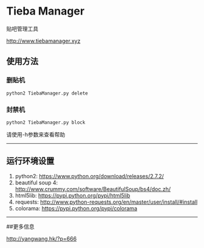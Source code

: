 # Tieba Manager

贴吧管理工具

http://www.tiebamanager.xyz

## 使用方法

### 删贴机

`python2 TiebaManager.py delete`

### 封禁机

`python2 TiebaManager.py block`

请使用-h参数来查看帮助

---

## 运行环境设置

1. python2: https://www.python.org/download/releases/2.7.2/
2. beautiful soup 4: http://www.crummy.com/software/BeautifulSoup/bs4/doc.zh/
3. html5lib: https://pypi.python.org/pypi/html5lib
4. requests: http://www.python-requests.org/en/master/user/install/#install
5. colorama: https://pypi.python.org/pypi/colorama

---

##更多信息

http://yangwang.hk/?p=666
